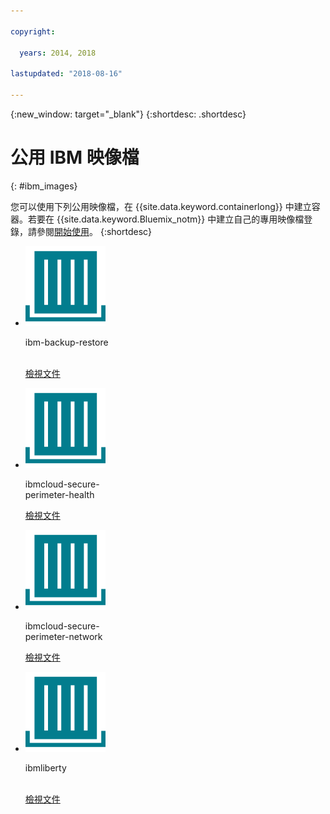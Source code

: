```yaml
---

copyright:

  years: 2014, 2018

lastupdated: "2018-08-16"

---
```


{:new_window: target="_blank"}
{:shortdesc: .shortdesc}

# 公用 IBM 映像檔
{: #ibm_images}

您可以使用下列公用映像檔，在 {{site.data.keyword.containerlong}} 中建立容器。若要在 {{site.data.keyword.Bluemix_notm}} 中建立自己的專用映像檔登錄，請參閱[開始使用](/docs/services/Registry/index.html)。
{:shortdesc}


<ul class="runtimeIconList">
<li>
<p class="runtimeIcon"><img src="images/container-image_ibm.svg" alt="如需 ibm-backup-restore 映像檔的相關資訊，請參閱文件。"></p>
<p class="runtimeTitle">ibm-backup-restore<br /> <br /></p>
<p class="runtimeLink"><a format="html" href="/docs/services/RegistryImages/ibm-backup-restore/index.html" scope="peer" title="如需 ibm-backup-restore 映像檔的相關資訊，請參閱文件。">檢視文件</a></p>
</li>
  
<li>
<p class="runtimeIcon"><img src="images/container-image_ibm.svg" alt="您可以使用 ibmcloud-secure-perimeter-health 映像檔來掃描及報告 IBM Cloud 基礎架構網路內有漏洞的路徑。"></p>
<p class="runtimeTitle">ibmcloud-secure-<br />perimeter-health</p>
<p class="runtimeLink"><a format="html"
href="/docs/services/RegistryImages/ibmcloud-secure-perimeter-health/index.html" scope="peer"
 title="您可以使用 ibmcloud-secure-perimeter-health 映像檔來掃描及報告 IBM Cloud 基礎架構網路內的公開路線。">檢視文件</a></p>
</li>

<li>
<p class="runtimeIcon"><img src="images/container-image_ibm.svg" alt="您可以使用 ibmcloud-secure-perimeter-network 映像檔來套用 Secure Perimeter Segment 的 Vyatta 配置。"></p>
<p class="runtimeTitle">ibmcloud-secure-<br />perimeter-network</p>
<p class="runtimeLink"><a format="html"
href="/docs/services/RegistryImages/ibmcloud-secure-perimeter-network/index.html" scope="peer"
 title="您可以使用 ibmcloud-secure-perimeter-network 映像檔來套用 Secure Perimeter Segment 的 Vyatta 配置。">檢視文件</a></p>
</li>

<li>
<p class="runtimeIcon"><img src="images/container-image_ibm.svg" alt="您可以使用 ibmliberty 映像檔作為母項，在 IBM WebSphere Application Server Liberty 容器中自行建立映像檔，並部署自己的 Java 型 WAR、EAR 或 OSGi 應用程式。"></p>
<p class="runtimeTitle">ibmliberty<br /> <br /></p>
<p class="runtimeLink"><a format="html" href="/docs/services/RegistryImages/ibmliberty/index.html" scope="peer" title="您可以使用 ibmliberty 映像檔作為母項，在 IBM WebSphere Application Server Liberty 容器中自行建立映像檔，並部署自己的 Java 型 WAR、EAR 或 OSGi 應用程式。">檢視文件</a></p>
</li>

</ul>
